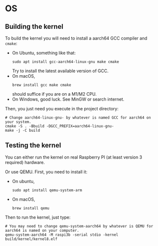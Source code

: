 # OS

## Building the kernel

To build the kernel you will need to install a aarch64 GCC compiler and `cmake`:

- On Ubuntu, something like that:
  ```shell
  sudo apt install gcc-aarch64-linux-gnu make cmake
  ```
  Try to install the latest available version of GCC.
- On macOS,
  ```shell
  brew install gcc make cmake
  ```
  should suffice if you are on a M1/M2 CPU.
- On Windows, good luck. See MinGW or search internet.

Then, you just need you execute in the project directory:

```shell
# Change aarch64-linux-gnu- by whatever is named GCC for aarch64 on your system.
cmake -S . -Bbuild -DGCC_PREFIX=aarch64-linux-gnu-
make -j -C build
```

## Testing the kernel

You can either run the kernel on real Raspberry PI (at least version 3 required) hardware.

Or use QEMU. First, you need to install it:

- On ubuntu,
  ```shell
  sudo apt install qemu-system-arm
  ```
- On macOS,
  ```shell
  brew install qemu
  ```

Then to run the kernel, just type:

```shell
# You may need to change qemu-system-aarch64 by whatever is QEMU for aarch64 is named on your computer.
qemu-system-aarch64 -M raspi3b -serial stdio -kernel build/kernel/kernel8.elf
```

